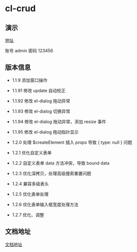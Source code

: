 # cl-crud

## 演示

[地址](https://show.cool-admin.com/)

账号 admin
密码 123456

## 版本信息

- 1.1.9 添加窗口操作

- 1.1.91 修改 update 自动校正

- 1.1.92 修改 el-dialog 拖动异常

- 1.1.93 修改 el-dialog 切换异常

- 1.1.94 修改 el-dialog 拖动异常，添加 resize 事件

- 1.1.95 修改 el-dialog 拖动指针显示

- 1.2.0 处理 \$createElement 插入 props 导致 { type: null } 问题

- 1.2.1 优化自定义表单

- 1.2.2 自定义表单 data 方法冲突，导致 bound data

- 1.2.3 优化深拷贝，处理高级搜索重置问题

- 1.2.4 兼容多级表头

- 1.2.5 优化表单处理

- 1.2.6 优化表单输入框宽度处理方法

- 1.2.7 优化、调整

## 文档地址

[文档地址](https://docs.cool-admin.com/#/front/crud)
